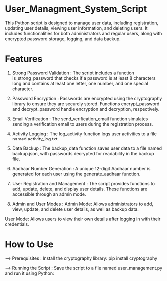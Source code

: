 # User_Managment_System_Script
This Python script is designed to manage user data, including registration, updating user details, viewing user information, and deleting users. It includes functionalities for both administrators and regular users, along with encrypted password storage, logging, and data backup.

# Features
1. Strong Password Validation :
The script includes a function is_strong_password that checks if a password is at least 8 characters long and contains at least one letter, one number, and one special character.

2. Password Encryption :
Passwords are encrypted using the cryptography library to ensure they are securely stored. Functions encrypt_password and decrypt_password handle encryption and decryption, respectively.

3. Email Verification :
The send_verification_email function simulates sending a verification email to users during the registration process.

4. Activity Logging :
The log_activity function logs user activities to a file named activity_log.txt.

5. Data Backup :
The backup_data function saves user data to a file named backup.json, with passwords decrypted for readability in the backup file.

6. Aadhaar Number Generation :
A unique 12-digit Aadhaar number is generated for each user using the generate_aadhaar function.

7. User Registration and Management :
The script provides functions to add, update, delete, and display user details. These functions are accessible through an admin mode.

8. Admin and User Modes :
Admin Mode: Allows administrators to add, view, update, and delete user details, as well as backup data.

User Mode: Allows users to view their own details after logging in with their credentials.

# How to Use

--> Prerequisites : 
Install the cryptography library: pip install cryptography

--> Running the Script :
Save the script to a file named user_management.py and run it using Python:
